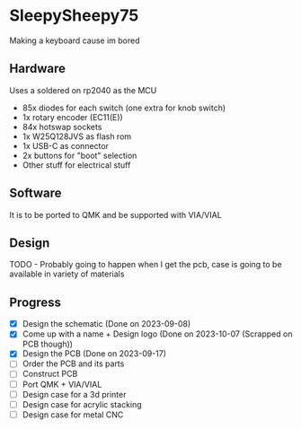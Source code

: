 # SleepySheepy75

Making a keyboard cause im bored

## Hardware

Uses a soldered on rp2040 as the MCU
- 85x diodes for each switch (one extra for knob switch)
- 1x rotary encoder (EC11(E))
- 84x hotswap sockets
- 1x W25Q128JVS as flash rom
- 1x USB-C as connector 
- 2x buttons for "boot" selection
- Other stuff for electrical stuff

## Software

It is to be ported to QMK and be supported with VIA/VIAL

## Design

TODO - Probably going to happen when I get the pcb, case is going to be available in variety of materials

## Progress

- [x] Design the schematic (Done on 2023-09-08)
- [x] Come up with a name + Design logo (Done on 2023-10-07 (Scrapped on PCB though))
- [x] Design the PCB (Done on 2023-09-17)
- [ ] Order the PCB and its parts
- [ ] Construct PCB
- [ ] Port QMK + VIA/VIAL
- [ ] Design case for a 3d printer
- [ ] Design case for acrylic stacking
- [ ] Design case for metal CNC
